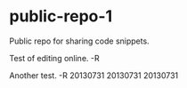 public-repo-1
=============

Public repo for sharing code snippets.

Test of editing online. -R

Another test. -R
20130731
20130731
20130731
